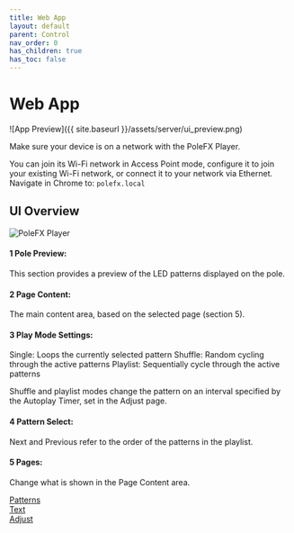 ```yaml
---
title: Web App
layout: default
parent: Control
nav_order: 0
has_children: true
has_toc: false
---
```


# Web App

![App Preview]({{ site.baseurl }}/assets/server/ui_preview.png)

Make sure your device is on a network with the PoleFX Player. 

You can join its Wi-Fi network in Access Point mode, configure it to join your existing Wi-Fi network, or connect it to your network via Ethernet. Navigate in Chrome to: `polefx.local`

## UI Overview

<img src="{{ site.baseurl }}/assets/server/ui_preview_labels.png" alt="PoleFX Player">

#### 1 Pole Preview: 

This section provides a preview of the LED patterns displayed on the pole. 

#### 2 Page Content: 

The main content area, based on the selected page (section 5).

#### 3 Play Mode Settings: 

Single: Loops the currently selected pattern
Shuffle: Random cycling through the active patterns
Playlist: Sequentially cycle through the active patterns

Shuffle and playlist modes change the pattern on an interval specified by the Autoplay Timer, set in the Adjust page.

#### 4 Pattern Select: 

Next and Previous refer to the order of the patterns in the playlist.

#### 5 Pages: 

Change what is shown in the Page Content area.

<a href="/control/web_app/patterns.html">Patterns</a><br>
<a href="/control/web_app/text.html">Text</a><br>
<a href="/control/web_app/adjust.html">Adjust</a>
